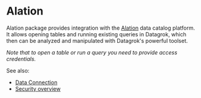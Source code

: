 # Alation

Alation package provides integration with the [Alation](https://www.alation.com/) data catalog platform. It allows opening tables and running existing queries in Datagrok, which then can be analyzed and manipulated with Datagrok's powerful toolset.

_Note that to open a table or run a query you need to provide access credentials._

See also:
* [Data Connection](https://datagrok.ai/help/access/data-connection)
* [Security overview](https://datagrok.ai/help/govern/security)
